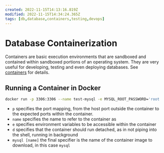 ```yaml
---
created: 2022-11-15T14:13:16.819Z
modified: 2022-11-15T14:34:24.365Z
tags: [db,database,containers,testing,devops]
---
```

# Database Containerization

Containers are basic execution environments that are sandboxed and contained within sandboxed portions of an operating system. They are very useful for developing, testing and even deploying databases. See [containers](containers.md) for details.

## Running a Container in Docker

```sh
docker run -p 3306:3306 --name test-mysql -e MYSQL_ROOT_PASSWORD='root' -d mysql
```

* `p` specifies the port mapping, from the host port outside the container to the expected ports within the container.
* `name` specifies the name to refer to the container as
* `e` specifies environment variables to be accessible within the container
* `d` specifies that the container should run detached, as in not piping into the shell, running in background
* `mysql [name]` the final specifier is the name of the container image to download, in this case `mysql`
